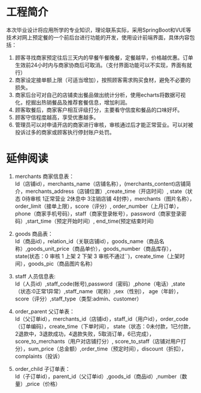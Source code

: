 # 工程简介

本次毕业设计将应用所学的专业知识，理论联系实际，采用SpringBoot和VUE等技术对网上预定餐的一个前后台进行功能的开发，使用设计前端界面，具体内容包括：
1. 顾客寻找商家预定往后三天内的早餐午餐晚餐，定餐越早，价格越优惠。订单生效前24小时内与商家协商后可取消。（支付界面功能可以不实现，界面有就行）
2. 商家设定接单额上限（可适当增加），按照顾客需求购买食材，避免不必要的损失。
3. 商家后台可对自己的店铺卖出餐品做出统计分析，使用echarts将数据可视化，挖掘出热销餐品及推荐套餐信息，增加利润。
4. 顾客取餐后，商家客户相互评级打分，主要看守信度和餐品的口味好坏。
5. 顾客守信程度越高，享受优惠越多。
6. 管理员可以对申请开店的商家进行审核，审核通过后才能正常营业。可以对被投诉过多的商家或顾客执行停封账户处罚。

# 延伸阅读

1. merchants 商家信息表：  
    Id（店铺id），merchants_name（店铺名称），(merchants_content)店铺简介，merchants_address（店铺位置）,create_time（开店时间）,
    state（状态 0待审核 1正常营业 2休息中 3注销店铺 4封停），merchants（图片名称），order_limit（接单上限），score（评分）,
    order_number（上月订单），phone（商家手机号码），staff（商家登录帐号），password（商家登录密码）,start_time（预定开始时间）,
    end_time(预定结束时间)

2. goods 商品表：  
    Id（商品id），relation_id（关联店铺id），goods_name（商品名称）,goods_unit_price（商品单价），goods_number（商品库存），
    state(状态：0 审核 1 上架 2 下架 3 审核不通过``)，create_time（上架时间），goods_pic（商品图片名称）

3. staff 人员信息表:  
    Id（人员id）,staff_code(帐号),password（密码）,phone（电话）,state（状态:0正常1异常）,staff_name（昵称）,sex（性别），
    age（年龄），score（评分）,staff_type（类型:admin、customer）

4. order_parent 父订单表：  
    Id（父订单id），merchants_id（店铺id），staff_id（用户id），order_code（订单编码），create_time（下单时间），
    state（状态：0未付款，1已付款，2退款中，3退款成功，4退款失败，5取消订单，6已完成），score_to_merchants（用户对店铺打分）,
    score_to_staff（店铺对用户打分），sum_price（总金额）,order_time（预定时间），discount（折扣），complaints（投诉）

5. order_child 子订单表：  
    Id（子订单id），parent_id（父订单id）,goods_id（商品id）,number（数量）,price（价格）

